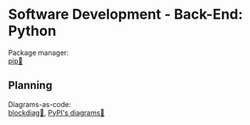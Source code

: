 # Software Development - Back-End: Python

Package manager:  
[pip🐍](https://pypi.org/project/pip/)

## Planning

Diagrams-as-code:  
[blockdiag🐍](http://blockdiag.com/en/),
[PyPI's diagrams🐍](https://pypi.org/project/diagrams/)